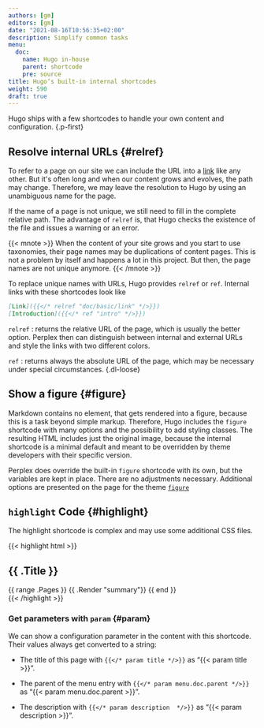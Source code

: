 ```yaml
---
authors: [gm]
editors: [gm]
date: "2021-08-16T10:56:35+02:00"
description: Simplify common tasks
menu:
  doc:
    name: Hugo in-house
    parent: shortcode
    pre: source
title: Hugo’s built-in internal shortcodes
weight: 590
draft: true
---
```


Hugo ships with a few shortcodes to handle your own content and configuration.
{.p-first} <!--more-->

## Resolve internal URLs {#relref}

To refer to a page on our site we can include the URL into a [link](/doc/basic/link) like any other. But it's often long and when our content grows and evolves, the path may change. Therefore, we may leave the resolution to Hugo by using an unambiguous name for the page.

If the name of a page is not unique, we still need to fill in the complete relative path. The advantage of `relref` is, that Hugo checks the existence of the file and issues a warning or an error.

{{< mnote >}}
When the content of your site grows and you start to use taxonomies, their page names may be duplications of content pages. This is not a problem by itself and happens a lot in this project. But then, the page names are not unique anymore.
{{< /mnote >}}

To replace unique names with URLs, Hugo provides `relref` or `ref`. Internal links with these shortcodes look like

```md
[Link]({{</* relref "doc/basic/link" */>}})
[Introduction]({{</* ref "intro" */>}})
```

`relref`
: returns the relative URL of the page, which is usually the better option. Perplex then can distinguish between internal and external URLs and style the links with two different colors.

`ref`
: returns always the absolute URL of the page, which may be necessary under special circumstances.
{.dl-loose}

## Show a figure {#figure}

Markdown contains no element, that gets rendered into a figure, because this is a task beyond simple markup. Therefore, Hugo includes the `figure` shortcode with many options and the possibility to add styling classes. The resulting HTML includes just the original image, because the internal shortcode is a minimal default and meant to be overridden by theme developers with their specific version.

Perplex does override the built-in `figure` shortcode with its own, but the variables are kept in place. There are no adjustments necessary. Additional options are presented on the page for the theme [`figure`](/doc/shortcode/figure)

## `highlight` Code {#highlight}

The highlight shortcode is complex and may use some additional CSS files.

{{< highlight html >}}
<section id="main">
  <div>
   <h1 id="title">{{ .Title }}</h1>
    {{ range .Pages }}
        {{ .Render "summary"}}
    {{ end }}
  </div>
</section>
{{< /highlight >}}

### Get parameters with `param` {#param}

We can show a configuration parameter in the content with this shortcode. Their values always get converted to a string:

- The title of this page with `{{</* param title */>}}` as “{{< param title >}}”.

- The parent of the menu entry with `{{</* param menu.doc.parent */>}}` as “{{< param menu.doc.parent >}}”.

- The description with `{{</* param description  */>}}` as “{{< param description >}}”.

[hugofigure]: https://gohugo.io/content-management/shortcodes/#figure
